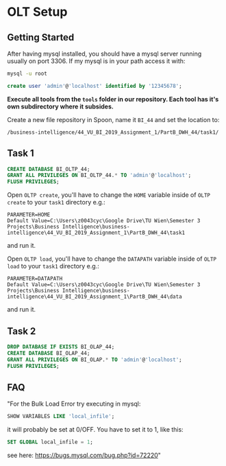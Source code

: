 # OLT Setup

## Getting Started

After having mysql installed, you should have a mysql server running usually on port 3306. If my mysql is in your path access it with:

```bash
mysql -u root
```

```sql
create user 'admin'@'localhost' identified by '12345678';
```

**Execute all tools from the `tools` folder in our repository. Each tool has it's own subdirectory where it subsides.**

Create a new file repository in Spoon, name it `BI_44` and set the location to:

```
/business-intelligence/44_VU_BI_2019_Assignment_1/PartB_DWH_44/task1/
```

## Task 1

```sql
CREATE DATABASE BI_OLTP_44;
GRANT ALL PRIVILEGES ON BI_OLTP_44.* TO 'admin'@'localhost';
FLUSH PRIVILEGES;
```

Open `OLTP create`, you'll have to change the `HOME` variable inside of `OLTP create` to your `task1` directory e.g.:
```
PARAMETER=HOME
Default Value=C:\Users\z0043cyc\Google Drive\TU Wien\Semester 3 Projects\Business Intelligence\business-intelligence\44_VU_BI_2019_Assignment_1\PartB_DWH_44\task1
```
and run it.

Open `OLTP load`, you'll have to change the `DATAPATH` variable inside of `OLTP load` to your `task1` directory e.g.:
```
PARAMETER=DATAPATH
Default Value=C:\Users\z0043cyc\Google Drive\TU Wien\Semester 3 Projects\Business Intelligence\business-intelligence\44_VU_BI_2019_Assignment_1\PartB_DWH_44\data
```
and run it.

## Task 2

```sql
DROP DATABASE IF EXISTS BI_OLAP_44;
CREATE DATABASE BI_OLAP_44;
GRANT ALL PRIVILEGES ON BI_OLAP.* TO 'admin'@'localhost';
FLUSH PRIVILEGES;
```

## FAQ

"For the Bulk Load Error try executing in mysql:

```sql
SHOW VARIABLES LIKE 'local_infile';
```

it will probably be set at 0/OFF. You have to set it to 1, like this:

```sql
SET GLOBAL local_infile = 1;
```

see here: https://bugs.mysql.com/bug.php?id=72220"
